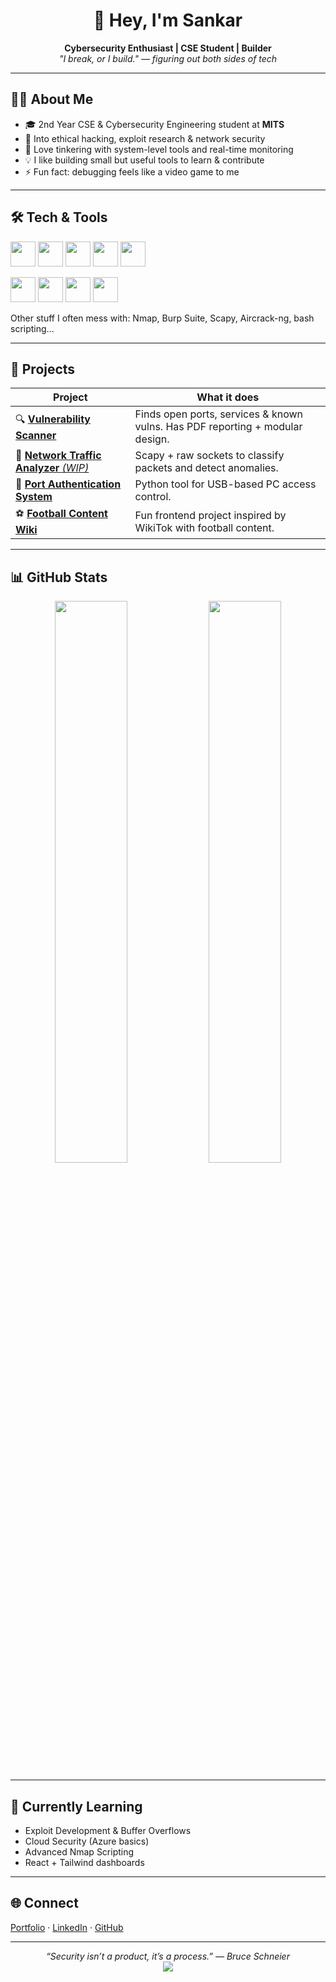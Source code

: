 <h1 align="center">👋 Hey, I'm Sankar</h1>
<p align="center">
  <b>Cybersecurity Enthusiast | CSE Student | Builder</b><br>
  <i>"I break, or I build." — figuring out both sides of tech</i>
</p>

---

## 🧑‍💻 About Me  

- 🎓 2nd Year CSE & Cybersecurity Engineering student at **MITS**  
- 🔐 Into ethical hacking, exploit research & network security  
- 🧠 Love tinkering with system-level tools and real-time monitoring  
- 💡 I like building small but useful tools to learn & contribute  
- ⚡ Fun fact: debugging feels like a video game to me  

---

## 🛠️ Tech & Tools  

<p>
  <img src="https://cdn.jsdelivr.net/gh/devicons/devicon/icons/python/python-original.svg" width="40"/> 
  <img src="https://cdn.jsdelivr.net/gh/devicons/devicon/icons/c/c-original.svg" width="40"/> 
  <img src="https://cdn.jsdelivr.net/gh/devicons/devicon/icons/javascript/javascript-original.svg" width="40"/> 
  <img src="https://cdn.jsdelivr.net/gh/devicons/devicon/icons/html5/html5-original.svg" width="40"/> 
  <img src="https://cdn.jsdelivr.net/gh/devicons/devicon/icons/css3/css3-original.svg" width="40"/> 
</p>

<p>
  <img src="https://cdn.jsdelivr.net/gh/devicons/devicon/icons/react/react-original.svg" width="40"/> 
  <img src="https://cdn.jsdelivr.net/gh/devicons/devicon/icons/flask/flask-original.svg" width="40"/> 
  <img src="https://cdn.jsdelivr.net/gh/devicons/devicon/icons/linux/linux-original.svg" width="40"/> 
  <img src="https://cdn.jsdelivr.net/gh/devicons/devicon/icons/git/git-original.svg" width="40"/> 
</p>

<p>Other stuff I often mess with: Nmap, Burp Suite, Scapy, Aircrack-ng, bash scripting...</p>

---

## 🚀 Projects  

| Project | What it does |
|--------|-------------|
| 🔍 [**Vulnerability Scanner**](https://github.com/sankarlmao/vulnerability-scanner) | Finds open ports, services & known vulns. Has PDF reporting + modular design. |
| 📡 [**Network Traffic Analyzer** *(WIP)*](https://github.com/sankarlmao) | Scapy + raw sockets to classify packets and detect anomalies. |
| 🔁 [**Port Authentication System**](https://github.com/sankarlmao) | Python tool for USB-based PC access control. |
| ⚽ [**Football Content Wiki**](https://github.com/sankarlmao) | Fun frontend project inspired by WikiTok with football content. |

---

## 📊 GitHub Stats  

<p align="center">
  <img src="https://github-readme-stats.vercel.app/api?username=sankarlmao&show_icons=true&theme=tokyonight" width="48%"/>
  <img src="https://streak-stats.demolab.com?user=sankarlmao&theme=tokyonight" width="48%"/>
</p>

---

## 🌱 Currently Learning  

- Exploit Development & Buffer Overflows  
- Cloud Security (Azure basics)  
- Advanced Nmap Scripting  
- React + Tailwind dashboards  

---

## 🌐 Connect  

[Portfolio](https://sankarlmao.github.io) · [LinkedIn](https://www.linkedin.com/in/sankarcy) · [GitHub](https://github.com/sankarlmao)  

---

<p align="center">
  <i>“Security isn’t a product, it’s a process.” — Bruce Schneier</i><br>
  <img src="https://komarev.com/ghpvc/?username=sankarlmao&label=Profile%20Views&color=blue" />
</p>
